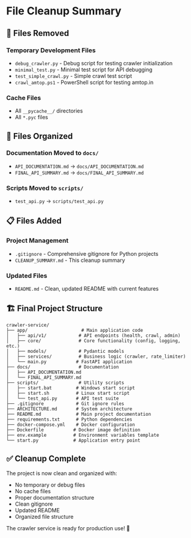# File Cleanup Summary

## 🧹 Files Removed

### Temporary Development Files
- `debug_crawler.py` - Debug script for testing crawler initialization
- `minimal_test.py` - Minimal test script for API debugging
- `test_simple_crawl.py` - Simple crawl test script
- `crawl_amtop.ps1` - PowerShell script for testing amtop.in

### Cache Files
- All `__pycache__/` directories
- All `*.pyc` files

## 📁 Files Organized

### Documentation Moved to `docs/`
- `API_DOCUMENTATION.md` → `docs/API_DOCUMENTATION.md`
- `FINAL_API_SUMMARY.md` → `docs/FINAL_API_SUMMARY.md`

### Scripts Moved to `scripts/`
- `test_api.py` → `scripts/test_api.py`

## 📋 Files Added

### Project Management
- `.gitignore` - Comprehensive gitignore for Python projects
- `CLEANUP_SUMMARY.md` - This cleanup summary

### Updated Files
- `README.md` - Clean, updated README with current features

## 🏗️ Final Project Structure

```
crawler-service/
├── app/                    # Main application code
│   ├── api/v1/            # API endpoints (health, crawl, admin)
│   ├── core/              # Core functionality (config, logging, etc.)
│   ├── models/            # Pydantic models
│   ├── services/          # Business logic (crawler, rate_limiter)
│   └── main.py           # FastAPI application
├── docs/                  # Documentation
│   ├── API_DOCUMENTATION.md
│   └── FINAL_API_SUMMARY.md
├── scripts/               # Utility scripts
│   ├── start.bat         # Windows start script
│   ├── start.sh          # Linux start script
│   └── test_api.py       # API test suite
├── .gitignore            # Git ignore rules
├── ARCHITECTURE.md       # System architecture
├── README.md             # Main project documentation
├── requirements.txt      # Python dependencies
├── docker-compose.yml    # Docker configuration
├── Dockerfile           # Docker image definition
├── env.example          # Environment variables template
└── start.py             # Application entry point
```

## ✅ Cleanup Complete

The project is now clean and organized with:
- No temporary or debug files
- No cache files
- Proper documentation structure
- Clean gitignore
- Updated README
- Organized file structure

The crawler service is ready for production use! 🚀

